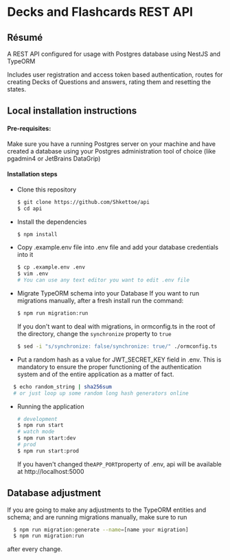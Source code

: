 # Decks and Flashcards REST API

## Résumé

A REST API configured for usage with Postgres database using NestJS and TypeORM

Includes user registration and access token based authentication, routes for creating Decks of Questions and answers, rating them and resetting the states.

## Local installation instructions

#### Pre-requisites:

Make sure you have a running Postgres server on your machine and have created a database using your Postgres administration tool of choice (like pgadmin4 or JetBrains DataGrip)

#### Installation steps

- Clone this repository
  ```bash
  $ git clone https://github.com/Shkettoe/api
  $ cd api
  ```
- Install the dependencies

  ```bash
  $ npm install
  ```

- Copy .example.env file into .env file and add your database credentials into it

  ```bash
  $ cp .example.env .env
  $ vim .env
  # You can use any text editor you want to edit .env file
  ```

- Migrate TypeORM schema into your Database
  If you want to run migrations manually, after a fresh install run the command:
  ```bash
  $ npm run migration:run
  ```
  If you don't want to deal with migrations, in ormconfig.ts in the root of the directory, change the `synchronize` property to `true`
  ```bash
  $ sed -i "s/synchronize: false/synchronize: true/" ./ormconfig.ts
  ```
- Put a random hash as a value for JWT_SECRET_KEY field in .env. This is mandatory to ensure the proper functioning of the authentication system and of the entire application as a matter of fact.

```bash
  $ echo random_string | sha256sum
  # or just loop up some random long hash generators online
```

- Running the application
  ```bash
  # development
  $ npm run start
  # watch mode
  $ npm run start:dev
  # prod
  $ npm run start:prod
  ```
  If you haven't changed the`APP_PORT`property of .env, api will be available at http://localhost:5000

## Database adjustment

If you are going to make any adjustments to the TypeORM entities and schema; and are running migrations manually, make sure to run

```bash
  $ npm run migration:generate --name=[name your migration]
  $ npm run migration:run
```

after every change.
